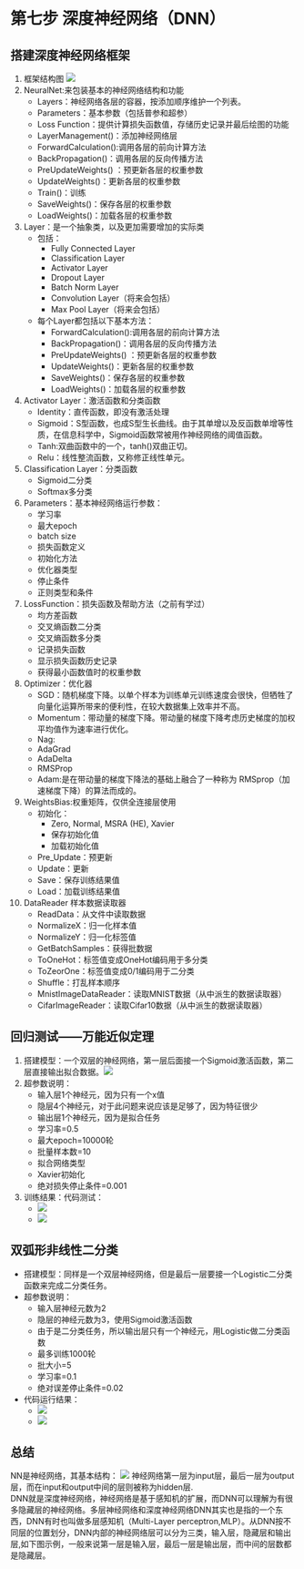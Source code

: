 # 第七步 深度神经网络（DNN）
## 搭建深度神经网络框架
1. 框架结构图
 ![](1.png)
2. NeuralNet:来包装基本的神经网络结构和功能
    + Layers：神经网络各层的容器，按添加顺序维护一个列表。
    + Parameters：基本参数（包括普参和超参）
    + Loss Function：提供计算损失函数值，存储历史记录并最后绘图的功能
    + LayerManagement()：添加神经网络层
    + ForwardCalculation():调用各层的前向计算方法
    + BackPropagation()：调用各层的反向传播方法
    + PreUpdateWeights() ：预更新各层的权重参数
    + UpdateWeights()：更新各层的权重参数
    + Train()：训练
    + SaveWeights()：保存各层的权重参数
    + LoadWeights()：加载各层的权重参数
3. Layer：是一个抽象类，以及更加需要增加的实际类
    + 包括：
        + Fully Connected Layer
        + Classification Layer
        + Activator Layer
        + Dropout Layer
        + Batch Norm Layer
        + Convolution Layer（将来会包括）
        + Max Pool Layer（将来会包括）
    + 每个Layer都包括以下基本方法：
        + ForwardCalculation():调用各层的前向计算方法
        + BackPropagation()：调用各层的反向传播方法
        + PreUpdateWeights() ：预更新各层的权重参数
        + UpdateWeights()：更新各层的权重参数
        + SaveWeights()：保存各层的权重参数
        + LoadWeights()：加载各层的权重参数
4. Activator Layer：激活函数和分类函数
    + Identity：直传函数，即没有激活处理
    + Sigmoid：S型函数，也成S型生长曲线。由于其单增以及反函数单增等性质，在信息科学中，Sigmoid函数常被用作神经网络的阈值函数。
    + Tanh:双曲函数中的一个，tanh()双曲正切。
    + Relu：线性整流函数，又称修正线性单元。
5. Classification Layer：分类函数
    + Sigmoid二分类
    + Softmax多分类
6. Parameters：基本神经网络运行参数：
    + 学习率
    + 最大epoch
    + batch size
    + 损失函数定义
    + 初始化方法
    + 优化器类型
    + 停止条件
    + 正则类型和条件
7. LossFunction：损失函数及帮助方法（之前有学过）
    + 均方差函数
    + 交叉熵函数二分类
    + 交叉熵函数多分类
    + 记录损失函数
    + 显示损失函数历史记录
    + 获得最小函数值时的权重参数
8. Optimizer：优化器
    + SGD：随机梯度下降。以单个样本为训练单元训练速度会很快，但牺牲了向量化运算所带来的便利性，在较大数据集上效率并不高。
    + Momentum：带动量的梯度下降。带动量的梯度下降考虑历史梯度的加权平均值作为速率进行优化。
    + Nag:
    + AdaGrad
    + AdaDelta
    + RMSProp
    + Adam:是在带动量的梯度下降法的基础上融合了一种称为 RMSprop（加速梯度下降）的算法而成的。
9. WeightsBias:权重矩阵，仅供全连接层使用
   + 初始化：
        + Zero, Normal, MSRA (HE), Xavier
        + 保存初始化值
        + 加载初始化值
    + Pre_Update：预更新
    + Update：更新
    + Save：保存训练结果值
    + Load：加载训练结果值
10. DataReader 样本数据读取器
    + ReadData：从文件中读取数据
    + NormalizeX：归一化样本值
    + NormalizeY：归一化标签值
    + GetBatchSamples：获得批数据
    + ToOneHot：标签值变成OneHot编码用于多分类
    + ToZeorOne：标签值变成0/1编码用于二分类
    + Shuffle：打乱样本顺序
    + MnistImageDataReader：读取MNIST数据（从中派生的数据读取器）
    + CifarImageReader：读取Cifar10数据（从中派生的数据读取器）
## 回归测试——万能近似定理
1. 搭建模型：一个双层的神经网络，第一层后面接一个Sigmoid激活函数，第二层直接输出拟合数据。![](2.png)
2. 超参数说明：
    + 输入层1个神经元，因为只有一个x值
    + 隐层4个神经元，对于此问题来说应该是足够了，因为特征很少
    + 输出层1个神经元，因为是拟合任务
    + 学习率=0.5
    + 最大epoch=10000轮
    + 批量样本数=10
    + 拟合网络类型
    + Xavier初始化
    + 绝对损失停止条件=0.001 
3. 训练结果：代码测试：
    + ![](3.png)
    + ![](4.png)
## 双弧形非线性二分类
+ 搭建模型：同样是一个双层神经网络，但是最后一层要接一个Logistic二分类函数来完成二分类任务。
+ 超参数说明：
    + 输入层神经元数为2
    + 隐层的神经元数为3，使用Sigmoid激活函数
    + 由于是二分类任务，所以输出层只有一个神经元，用Logistic做二分类函数
    + 最多训练1000轮
    + 批大小=5
    + 学习率=0.1
    + 绝对误差停止条件=0.02
+ 代码运行结果：
    + ![](5.png)
    + ![](6.png)
## 总结
  NN是神经网络，其基本结构：
  ![](7.png)
神经网络第一层为input层，最后一层为output层，而在input和output中间的层则被称为hidden层.\
DNN就是深度神经网络，神经网络是基于感知机的扩展，而DNN可以理解为有很多隐藏层的神经网络。多层神经网络和深度神经网络DNN其实也是指的一个东西，DNN有时也叫做多层感知机（Multi-Layer perceptron,MLP）。从DNN按不同层的位置划分，DNN内部的神经网络层可以分为三类，输入层，隐藏层和输出层,如下图示例，一般来说第一层是输入层，最后一层是输出层，而中间的层数都是隐藏层。